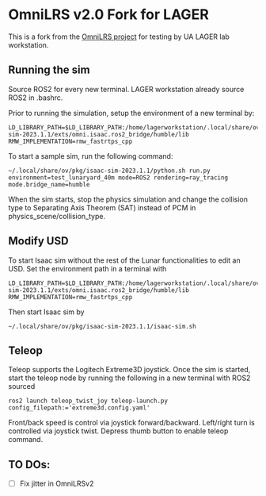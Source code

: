 # OmniLRS v2.0 Fork for LAGER

This is a fork from the [OmniLRS project](https://github.com/AntoineRichard/OmniLRS) for testing by UA LAGER lab workstation.

## Running the sim

Source ROS2 for every new terminal. LAGER workstation already source ROS2 in .bashrc.

Prior to running the simulation, setup the environment of a new terminal by:

```
LD_LIBRARY_PATH=$LD_LIBRARY_PATH:/home/lagerworkstation/.local/share/ov/pkg/isaac-sim-2023.1.1/exts/omni.isaac.ros2_bridge/humble/lib
RMW_IMPLEMENTATION=rmw_fastrtps_cpp
```

To start a sample sim, run the following command:

```
~/.local/share/ov/pkg/isaac-sim-2023.1.1/python.sh run.py environment=test_lunaryard_40m mode=ROS2 rendering=ray_tracing mode.bridge_name=humble
```

When the sim starts, stop the physics simulation and change the collision type to Separating Axis Theorem (SAT) instead of PCM in physics_scene/collision_type.

## Modify USD

To start Isaac sim without the rest of the Lunar functionalities to edit an USD. Set the environment path in a terminal with 

```
LD_LIBRARY_PATH=$LD_LIBRARY_PATH:/home/lagerworkstation/.local/share/ov/pkg/isaac-sim-2023.1.1/exts/omni.isaac.ros2_bridge/humble/lib
RMW_IMPLEMENTATION=rmw_fastrtps_cpp
```

Then start Isaac sim by

```
~/.local/share/ov/pkg/isaac-sim-2023.1.1/isaac-sim.sh
```

## Teleop
Teleop supports the Logitech Extreme3D joystick. Once the sim is started, start the teleop node by running the following in a new terminal with ROS2 sourced

```
ros2 launch teleop_twist_joy teleop-launch.py config_filepath:='extreme3d.config.yaml'
```

Front/back speed is control via joystick forward/backward. Left/right turn is controlled via joystick twist. Depress thumb button to enable teleop command.

## TO DOs:
- [ ] Fix jitter in OmniLRSv2



